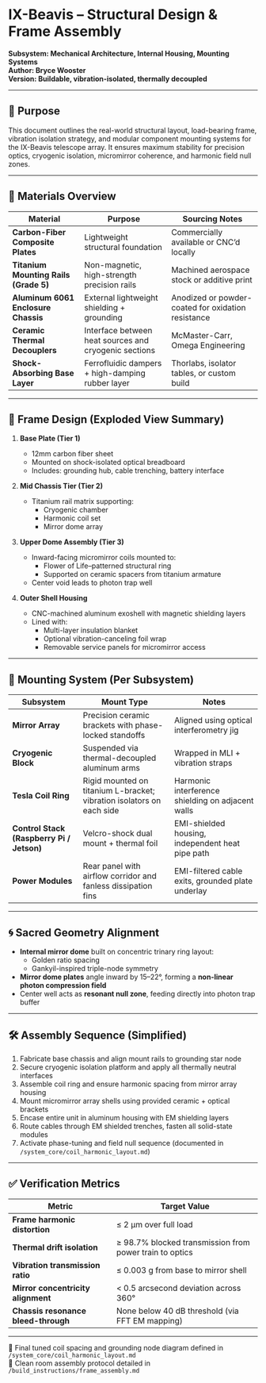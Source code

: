 # IX-Beavis – Structural Design & Frame Assembly  
**Subsystem: Mechanical Architecture, Internal Housing, Mounting Systems**  
**Author: Bryce Wooster**  
**Version: Buildable, vibration-isolated, thermally decoupled**

---

## 🧱 Purpose

This document outlines the real-world structural layout, load-bearing frame, vibration isolation strategy, and modular component mounting systems for the IX-Beavis telescope array. It ensures maximum stability for precision optics, cryogenic isolation, micromirror coherence, and harmonic field null zones.

---

## 🧰 Materials Overview

| Material | Purpose | Sourcing Notes |
|----------|---------|----------------|
| **Carbon-Fiber Composite Plates** | Lightweight structural foundation | Commercially available or CNC’d locally |
| **Titanium Mounting Rails (Grade 5)** | Non-magnetic, high-strength precision rails | Machined aerospace stock or additive print |
| **Aluminum 6061 Enclosure Chassis** | External lightweight shielding + grounding | Anodized or powder-coated for oxidation resistance |
| **Ceramic Thermal Decouplers** | Interface between heat sources and cryogenic sections | McMaster-Carr, Omega Engineering |
| **Shock-Absorbing Base Layer** | Ferrofluidic dampers + high-damping rubber layer | Thorlabs, isolator tables, or custom build |

---

## 🔩 Frame Design (Exploded View Summary)

1. **Base Plate (Tier 1)**  
   - 12mm carbon fiber sheet  
   - Mounted on shock-isolated optical breadboard  
   - Includes: grounding hub, cable trenching, battery interface

2. **Mid Chassis Tier (Tier 2)**  
   - Titanium rail matrix supporting:
     - Cryogenic chamber
     - Harmonic coil set
     - Mirror dome array

3. **Upper Dome Assembly (Tier 3)**  
   - Inward-facing micromirror coils mounted to:
     - Flower of Life–patterned structural ring  
     - Supported on ceramic spacers from titanium armature  
   - Center void leads to photon trap well

4. **Outer Shell Housing**  
   - CNC-machined aluminum exoshell with magnetic shielding layers  
   - Lined with:
     - Multi-layer insulation blanket
     - Optional vibration-canceling foil wrap
     - Removable service panels for micromirror access

---

## 🔧 Mounting System (Per Subsystem)

| Subsystem | Mount Type | Notes |
|-----------|------------|-------|
| **Mirror Array** | Precision ceramic brackets with phase-locked standoffs | Aligned using optical interferometry jig |
| **Cryogenic Block** | Suspended via thermal-decoupled aluminum arms | Wrapped in MLI + vibration straps |
| **Tesla Coil Ring** | Rigid mounted on titanium L-bracket; vibration isolators on each side | Harmonic interference shielding on adjacent walls |
| **Control Stack (Raspberry Pi / Jetson)** | Velcro-shock dual mount + thermal foil | EMI-shielded housing, independent heat pipe path |
| **Power Modules** | Rear panel with airflow corridor and fanless dissipation fins | EMI-filtered cable exits, grounded plate underlay

---

## 🌀 Sacred Geometry Alignment

- **Internal mirror dome** built on concentric trinary ring layout:
  - Golden ratio spacing
  - Gankyil-inspired triple-node symmetry
- **Mirror dome plates** angle inward by 15–22°, forming a **non-linear photon compression field**
- Center well acts as **resonant null zone**, feeding directly into photon trap buffer

---

## 🛠️ Assembly Sequence (Simplified)

1. Fabricate base chassis and align mount rails to grounding star node  
2. Secure cryogenic isolation platform and apply all thermally neutral interfaces  
3. Assemble coil ring and ensure harmonic spacing from mirror array housing  
4. Mount micromirror array shells using provided ceramic + optical brackets  
5. Encase entire unit in aluminum housing with EM shielding layers  
6. Route cables through EM shielded trenches, fasten all solid-state modules  
7. Activate phase-tuning and field null sequence (documented in `/system_core/coil_harmonic_layout.md`)

---

## ✅ Verification Metrics

| Metric | Target Value |
|--------|--------------|
| **Frame harmonic distortion** | ≤ 2 µm over full load |
| **Thermal drift isolation** | ≥ 98.7% blocked transmission from power train to optics |
| **Vibration transmission ratio** | ≤ 0.003 g from base to mirror shell |
| **Mirror concentricity alignment** | < 0.5 arcsecond deviation across 360° |
| **Chassis resonance bleed-through** | None below 40 dB threshold (via FFT EM mapping) |

---

📌 Final tuned coil spacing and grounding node diagram defined in `/system_core/coil_harmonic_layout.md`  
📌 Clean room assembly protocol detailed in `/build_instructions/frame_assembly.md`


